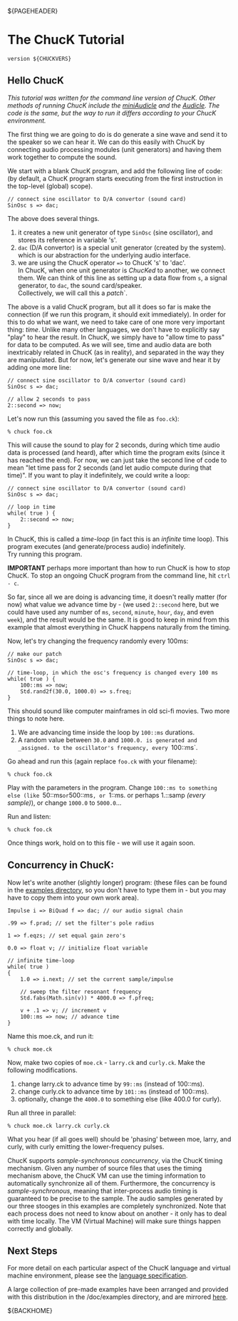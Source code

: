 ${PAGEHEADER}

# The ChucK Tutorial

`version ${CHUCKVERS}`

## Hello ChucK

_This tutorial was written for the command line version of ChucK.
Other methods of running ChucK include the [miniAudicle](http://audicle.cs.princeton.edu/mini/)
and the [Audicle](http://audicle.cs.princeton.edu/).  The code is the same, 
but the way to run it differs according to your ChucK environment._

The first thing we are going to do is do generate a sine wave and send it
to the speaker so we can hear it.  We can do this easily with ChucK by 
connecting audio processing modules (unit generators) and having them work 
together to compute the sound. 

We start with a blank ChucK program, and add the following line of code: 
(by default, a ChucK program starts executing from the first instruction 
in the top-level (global) scope). 

```chuck
// connect sine oscillator to D/A convertor (sound card)
SinOsc s => dac;
```

The above does several things.  

1. it creates a new unit generator of type `SinOsc` (sine oscillator), and 
  stores its reference in variable 's'.  
2. `dac` (D/A convertor) is a special unit generator (created by the system).
  which is our abstraction for the underlying audio interface.  
3. we are using the ChucK operator `=>` to ChucK 's' to 'dac'.  
  In ChucK, when one unit generator is _ChucKed_ to another, we 
  connect them.  We can think of this line as setting up a data 
  flow from `s`, a signal generator, to `dac`, the sound card/speaker.  
  Collectively, we will call this a _patch_`.

The above is a valid ChucK program, but all it does so far is make the 
connection (if we run this program, it should exit immediately).  In 
order for this to do what we want, we need to take care of one more very 
important thing: _time_.  Unlike many other languages, we don't have to 
explicitly say "play" to hear the result.  In ChucK, we simply have to 
"allow time to pass" for data to be computed.  As we will see, time and 
audio data are both inextricably related in ChucK (as in reality), and 
separated in the way they are manipulated.  But for now, let's generate 
our sine wave and hear it by adding one more line:

```chuck
// connect sine oscillator to D/A convertor (sound card)
SinOsc s => dac;

// allow 2 seconds to pass
2::second => now;
```

Let's now run this (assuming you saved the file as `foo.ck`):

```shell
% chuck foo.ck
```

This will cause the sound to play for 2 seconds, during which time audio 
data is processed (and heard), after which time the program exits (since 
it has reached the end).  For now, we can just take the second line of code 
to mean "let time pass for 2 seconds (and let audio compute during that 
time)".  If you want to play it indefinitely, we could write a loop:

```chuck
// connect sine oscillator to D/A convertor (sound card)
SinOsc s => dac;

// loop in time
while( true ) {
    2::second => now;
}
```

In ChucK, this is called a _time-loop_ (in fact this is an _infinite_ time 
loop).  This program executes (and generate/process audio) indefinitely.  
Try running this program.

**IMPORTANT** perhaps more important than how to run ChucK is 
how to _stop_ ChucK.  To stop an ongoing ChucK program from the 
command line, hit `ctrl - c`.

So far, since all we are doing is advancing time, it doesn't really 
matter (for now) what value we advance time by - (we used `2::second` here, 
but we could have used any number of `ms`, `second`, `minute`, `hour`, 
`day`, and even `week`), and the result would be the same.  It is good to 
keep in mind from this example that almost everything in ChucK happens 
naturally from the timing.

Now, let's try changing the frequency randomly every 100ms:

```chuck
// make our patch
SinOsc s => dac;

// time-loop, in which the osc's frequency is changed every 100 ms
while( true ) {
    100::ms => now;
    Std.rand2f(30.0, 1000.0) => s.freq;
}
```

This should sound like computer mainframes in old sci-fi movies.  Two 
more things to note here.  

1. We are advancing time inside the loop by `100::ms` durations.  
2. A random value between `30.0` and `1000.0. is generated and 
_assigned. to the oscillator's frequency, every `100::ms`.

Go ahead and run this (again replace `foo.ck` with your filename):

```shell
% chuck foo.ck
```

Play with the parameters in the program.  Change `100::ms to something 
else (like `50::ms` or `500::ms`, or `1::ms. or perhaps 1.::samp _(every 
sample)_), or change `1000.0` to `5000.0`...

Run and listen:

```shell
% chuck foo.ck
```

Once things work, hold on to this file - we will use it again soon.

## Concurrency in ChucK:

Now let's write another (slightly longer) program: (these files can be found 
in the [examples directory](examples/index.md), so you don't have to type 
them in - but you may have to copy them into your own work area).

```chuck
Impulse i => BiQuad f => dac; // our audio signal chain

.99 => f.prad; // set the filter's pole radius

1 => f.eqzs; // set equal gain zero's

0.0 => float v; // initialize float variable

// infinite time-loop
while( true )
{
    1.0 => i.next; // set the current sample/impulse

    // sweep the filter resonant frequency
    Std.fabs(Math.sin(v)) * 4000.0 => f.pfreq;

    v + .1 => v; // increment v
    100::ms => now; // advance time
}
```

Name this moe.ck, and run it:

```shell
% chuck moe.ck
```

Now, make two copies of `moe.ck` - `larry.ck` and `curly.ck`.  Make the 
following modifications.  

1. change larry.ck to advance time by `99::ms` (instead of 100::ms).  
2. change curly.ck to advance time by `101::ms` (instead of 100::ms).  
3. optionally, change the `4000.0` to something else (like 400.0 for curly).

Run all three in parallel:

```shell
% chuck moe.ck larry.ck curly.ck
```

What you hear (if all goes well) should be 'phasing' between moe, larry, 
and curly, with curly emitting the lower-frequency pulses.

ChucK supports _sample-synchronous concurrency_, via the ChucK timing 
mechanism.  Given any number of source files that uses the timing 
mechanism above, the ChucK VM can use the timing information to 
automatically synchronize all of them.  Furthermore, the concurrency is 
_sample-synchronous_, meaning that inter-process audio timing is 
guaranteed to be precise to the sample.  The audio samples generated by 
our three stooges in this examples are completely synchronized.  Note 
that each process does not need to know about on another - it only has 
to deal with time locally.  The VM  (Virtual Machine) will make sure 
things happen correctly and globally.

## Next Steps

For more detail on each particular aspect of the ChucK language and virtual 
machine environment, please see the [language specification](./language/index.md).

A large collection of pre-made examples have been arranged and provided 
with this distribution in the /doc/examples directory, and are mirrored 
[here](http://chuck.cs.princeton.edu/doc/examples).

${BACKHOME}